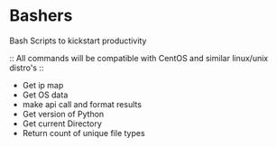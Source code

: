 # Bashers
Bash Scripts to kickstart productivity

:: All commands will be compatible with CentOS and similar linux/unix distro's ::


- Get ip map
- Get OS data
- make api call and format results
- Get version of Python
- Get current Directory
- Return count of unique file types 
